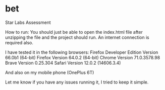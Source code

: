 # bet
Star Labs Assessment

How to run: You should just be able to open the index.html file after unzipping the file and the project should run. An internet connection is required also.

I have tested it in the following browsers: Firefox Developer Edition Version 66.0b1 (64-bit) Firefox Version 64.0.2 (64-bit) Chrome Version 71.0.3578.98 Brave Version 0.25.304 Safari Version 12.0.2 (14606.3.4)

And also on my mobile phone (OnePlus 6T)

Let me know if you have any issues running it, I tried to keep it simple.
